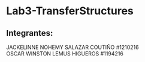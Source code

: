 # Lab3-TransferStructures
## Integrantes:

JACKELINNE NOHEMY SALAZAR COUTIÑO #1210216 <br>
OSCAR WINSTON LEMUS HIGUEROS #1194216 
